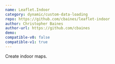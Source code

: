```yaml
---
name: Leaflet.Indoor
category: dynamic/custom-data-loading
repo: https://github.com/cbaines/leaflet-indoor
author: Christopher Baines
author-url: https://github.com/cbaines
demo: 
compatible-v0: false
compatible-v1: true
---
```


Create indoor maps.
